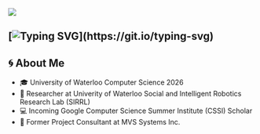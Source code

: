 <!--
**IshanBaliyan/IshanBaliyan** is a ✨ _special_ ✨ repository because its `README.md` (this file) appears on your GitHub profile.

Here are some ideas to get you started:

- 🔭 I’m currently working on ...
- 🌱 I’m currently learning ...
- 👯 I’m looking to collaborate on ...
- 🤔 I’m looking for help with ...
- 💬 Ask me about ...
- 📫 How to reach me: ...
- 😄 Pronouns: ... 
- ⚡ Fun fact: ...
-->

<img src="https://raw.githubusercontent.com/IshanBaliyan/IshanBaliyan/master/Official_Intro_Skydive_Github.gif">

[![Typing SVG](https://readme-typing-svg.herokuapp.com?font=Code&color=1E86FF&size=30&width=500&lines=⚡+Welcome+to+my+GitHub!;+Feel+free+to+browse...)](https://git.io/typing-svg)
---
## 🌀 About Me
- 🎓 University of Waterloo Computer Science 2026
- 📝 Researcher at Univerity of Waterloo Social and Intelligent Robotics Research Lab (SIRRL)
- 💻 Incoming Google Computer Science Summer Institute (CSSI) Scholar
- 🔨 Former Project Consultant at MVS Systems Inc.

